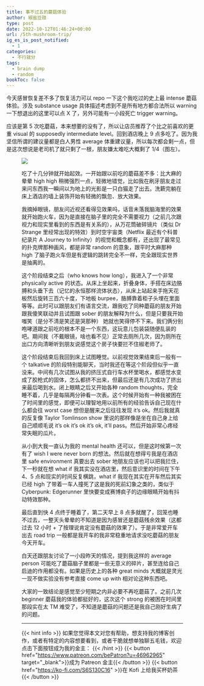 ```yaml
---
title: 事不过五的蘑菇体验
author: 椒盐豆豉
type: post
date: 2022-10-12T01:46:24+00:00
url: /5th-mushroom-trip/
ig_es_is_post_notified:
  - 1
categories:
  - 不行就分
tags:
  - brain dump
  - random
bookToc: false
---
```


今天感冒恢复差不多了恢复活力可以 repo 一下这个我吃过的史上最 intense 蘑菇体验。涉及 substance usage 具体描述考虑到不是所有地方都合法所以 warning 一下想退出的这里可以点 X 了，另外可能有一小段死亡 trigger warning。

<!--more-->

应该是第 5 次吃蘑菇，本来想要的没有了，所以让店员推荐了个比之前喜欢的更重 visual 的 supposedly intermediate level。回到酒店晚上 9 点多吃了。因为我坚信所谓的建议量都是白人男性 average 体重建议量，所以每次都会剩一点，但是这次想说是老司机了就只剩了一根，朋友嫌太难吃大概剩了 1/4（图左）。<figure class="wp-block-image size-large">

![](https://media.douchi.space/douchi/media_attachments/files/109/152/438/689/917/849/original/b6519f2781d0243f.png)

吃了十几分钟就开始起效。一开始跟以前吃的蘑菇差不多：比大麻的晕晕 high high 稍微强烈一点，轻微地错觉，比如我在刷牙朋友走过来问东西我一瞬间以为地上的光影是一只白猫走了出去。洗簌完躺在床上酒店的墙上装饰开始有轻微的飘忽、放大效果。

我摘掉眼镜，朋友问近视还看得见效果吗，话音未落我脑海里的效果就开始跑火车，因为是直接在脑子里的完全不需要视力（之前几次跟视力和现实里看到的东西是有关系的），从万花筒破碎镜片（类似 Dr Strange 里经常出现的特效）到时空宇宙类（Netflix 最近有个科普纪录片 A Journey to Infinity）的视觉和概念都有，还出现了最常见的扑克牌那种画风，都是非常 random 的意象，跟平时大麻那种 high 了脑子跑火车但是有逻辑的跳转完全不一样，完全跟现实世界是抽离的。

这个阶段结束之后（who knows how long），我进入了一个非常 physically active 的状态。从床上坐起来，折叠身体，手搭在床边胳膊和头垂下去（记忆的永恒那样流体状态），从床上站起来手拖天花板然后旋转三百六十度，下地板 burpee，胳膊靠着柜子头埋在里面等等。此时可以跟朋友们有语言交流，跟我吃了同种蘑菇的朋友开始跟我傻笑联动并且试图跟 sober 的朋友解释为什么，但是只要我开始嗤笑（是分不清是笑还是哭那种） 她就也笑得停不下来。我们俩分别咆哮道跟之前吃的根本不是一个东西，这玩意儿包装袋随便乱装的吧。期间我（不戴眼镜，啥也看不见）正常去厕所几次，因为厕所在出口方向清晰听到朋友说感觉这个房子快要拦不住椒老师了。

这个阶段结束后我回到床上试图睡觉。以前视觉效果结束后一般有一个 talkative 的阶段特别能聊天，当时我还在等这个阶段但似乎一直没来。中间有几次试图从我的挤压式自行车水杯里喝水，都感觉水变成了胶枪式的固体，怎么都挤不出来，但最后还是有几次成功了挤出来最后喝到水。闭上眼睛之后又开始各种 random thoughts，完全睡不着，几乎是每隔两分钟看一次表。这个时候开始有一种我被困在了时间里的感觉，即便可以理智地用以前所有的经验告诉自己现在什么都会往 worst case 想但是醒来之后往往发现 it&#8217;s ok。然后我就真的反复像 Taylor Tomlinson show 里说的那样像是坐在自己身上给自己顺顺毛说 it&#8217;s ok it&#8217;s ok it&#8217;s ok, it&#8217;ll pass。然后开始非常心疼经常失眠的瓜片。

从小到大我一直认为我的 mental health 还可以，但是这时候第一次有了 wish I were never born 的想法。然后就在想得亏我是在酒店里 safe environment 真要出去 sober 地朋友应该也可以把我拦住，下一秒就在想 what if 我其实没在酒店里，然后意识里的时间在下午 4、5 点和现实的时间反复横跳，what if 我现在其实在开车然后其实已经 high 了带着一车人撞死了这是我的死前幻象之类的，类似于 Cyberpunk: Edgerunner 里快要变成赛博疯子的边缘眼睛开始有抖动特效那种。

最后直到快 4 点终于睡着了，第二天早上 8 点多就醒了，回笼也睡不过去，一整天头晕晕的不知道是因为感冒还是蘑菇残余效果（这都过去 12 小时 + 了按理说肯定没有蘑菇的效果了）。于是非常爱开车出去 road trip 一般都是我开车的我非常稳重地请求没吃蘑菇的朋友今天开车。

白天还跟朋友讨论了一小段昨天的情况，提到我这样的 average person 可能吃了蘑菇脑子里都是一些无意义的碎片，甚至连给自己启迪的作用都没有。如果是历史上的各种 great minds 大概就是灵光一现不做实验没有参考直接 come up with 相对论这种东西吧。

大家的一致结论是感觉至少短期之内非必要不再吃蘑菇了。之前几次 beginner 蘑菇我的体验都挺好的，这次这个 strong 的被困在时间里那段实在太 TM 难受了，不知道是蘑菇的问题还是我自己刚好生病了的问题。

---
{{< hint info >}}
如果您觉得本文对您有帮助，想支持我的博客创作，或者有特定的内容想要看到，或者干脆就想单独聊五毛钱，欢迎点击下面按钮成为我的金主：
{{< /hint >}}
{{< button href="https://www.patreon.com/bePatron?u=46962965" target="_blank">}}成为 Patreon 金主{{< /button >}}
{{< button href="https://ko-fi.com/S6S130C16" >}}在 Kofi 上给我买杯奶茶{{< /button >}}